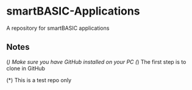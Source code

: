 smartBASIC-Applications
=======================

A repository for smartBASIC applications


Notes
-----

(*) Make sure you have GitHub installed on your PC
(*) The first step is to clone in GitHub

(*) This is a test repo only
